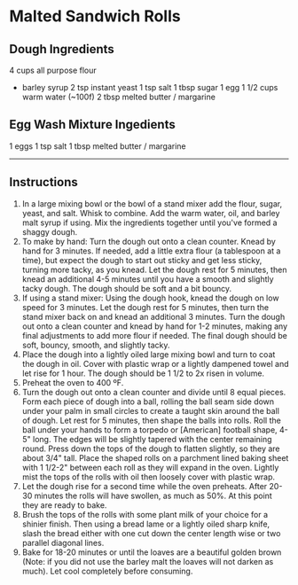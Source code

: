 # Malted Sandwich Rolls
## Dough Ingredients
4 cups all purpose flour
* barley syrup
2 tsp instant yeast
1 tsp salt
1 tbsp sugar
1 egg
1 1/2 cups warm water (~100f)
2 tbsp melted butter / margarine

## Egg Wash Mixture Ingedients
1 eggs
1 tsp salt
1 tbsp melted butter / margarine

---

## Instructions
1. In a large mixing bowl or the bowl of a stand mixer add the flour, sugar, yeast, and salt. Whisk to combine. Add the warm water, oil, and barley malt syrup if using. Mix the ingredients together until you've formed a shaggy dough.
2. To make by hand: Turn the dough out onto a clean counter. Knead by hand for 3 minutes. If needed, add a little extra flour (a tablespoon at a time), but expect the dough to start out sticky and get less sticky, turning more tacky, as you knead. Let the dough rest for 5 minutes, then knead an additional 4-5 minutes until you have a smooth and slightly tacky dough. The dough should be soft and a bit bouncy.
3. If using a stand mixer: Using the dough hook, knead the dough on low speed for 3 minutes. Let the dough rest for 5 minutes, then turn the stand mixer back on and knead an additional 3 minutes. Turn the dough out onto a clean counter and knead by hand for 1-2 minutes, making any final adjustments to add more flour if needed. The final dough should be soft, bouncy, smooth, and slightly tacky.
4. Place the dough into a lightly oiled large mixing bowl and turn to coat the dough in oil. Cover with plastic wrap or a lightly dampened towel and let rise for 1 hour. The dough should be 1 1/2 to 2x risen in volume.
5. Preheat the oven to 400 ºF.
6. Turn the dough out onto a clean counter and divide until 8 equal pieces. Form each piece of dough into a ball, rolling the ball seam side down under your palm in small circles to create a taught skin around the ball of dough. Let rest for 5 minutes, then shape the balls into rolls. Roll the ball under your hands to form a torpedo or [American] football shape, 4-5" long. The edges will be slightly tapered with the center remaining round. Press down the tops of the dough to flatten slightly, so they are about 3/4" tall. Place the shaped rolls on a parchment lined baking sheet with 1 1/2-2" between each roll as they will expand in the oven. Lightly mist the tops of the rolls with oil then loosely cover with plastic wrap.
7. Let the dough rise for a second time while the oven preheats. After 20-30 minutes the rolls will have swollen, as much as 50%. At this point they are ready to bake.
8. Brush the tops of the rolls with some plant milk of your choice for a shinier finish. Then using a bread lame or a lightly oiled sharp knife, slash the bread either with one cut down the center length wise or two parallel diagonal lines.
9. Bake for 18-20 minutes or until the loaves are a beautiful golden brown (Note: if you did not use the barley malt the loaves will not darken as much). Let cool completely before consuming.

